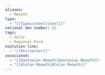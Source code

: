 ```yaml
---
aliases:
  - Meowth
type:
  - "[[Types/steel|steel]]"
national dex number: 52
tags:
  - Galar
  - Regional-Form
evolution line:
  - "[[Perrserker]]"
associated:
  - "[[Kantonian Meowth|Kantonian Meowth]]"
  - "[[Alolan Meowth|Alolan Meowth]]"
---
```

